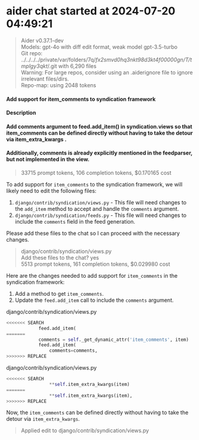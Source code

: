 
# aider chat started at 2024-07-20 04:49:21

> Aider v0.37.1-dev  
> Models: gpt-4o with diff edit format, weak model gpt-3.5-turbo  
> Git repo: ../../../../private/var/folders/7q/_fx2smvd0hq3nkt98d3kt4f00000gn/T/tmplgy3qkt_/.git with 6,290 files  
> Warning: For large repos, consider using an .aiderignore file to ignore irrelevant files/dirs.  
> Repo-map: using 2048 tokens  

#### Add support for item_comments to syndication framework  
#### Description  
#### 	  
#### Add comments argument to feed.add_item() in syndication.views so that item_comments can be defined directly without having to take the detour via item_extra_kwargs .  
#### Additionally, comments is already explicitly mentioned in the feedparser, but not implemented in the view.  
> 33715 prompt tokens, 106 completion tokens, $0.170165 cost  

To add support for `item_comments` to the syndication framework, we will likely need to edit the following files:

1. `django/contrib/syndication/views.py` - This file will need changes to the `add_item` method to accept and handle the `comments` argument.
2. `django/contrib/syndication/feeds.py` - This file will need changes to include the `comments` field in the feed generation.

Please add these files to the chat so I can proceed with the necessary changes.

> django/contrib/syndication/views.py  
> Add these files to the chat? yes  
> 5513 prompt tokens, 161 completion tokens, $0.029980 cost  

Here are the changes needed to add support for `item_comments` in the syndication framework:

1. Add a method to get `item_comments`.
2. Update the `feed.add_item` call to include the `comments` argument.

django/contrib/syndication/views.py
```python
<<<<<<< SEARCH
            feed.add_item(
=======
            comments = self._get_dynamic_attr('item_comments', item)
            feed.add_item(
                comments=comments,
>>>>>>> REPLACE
```

django/contrib/syndication/views.py
```python
<<<<<<< SEARCH
                **self.item_extra_kwargs(item)
=======
                **self.item_extra_kwargs(item),
>>>>>>> REPLACE
```

Now, the `item_comments` can be defined directly without having to take the detour via `item_extra_kwargs`.

> Applied edit to django/contrib/syndication/views.py  
